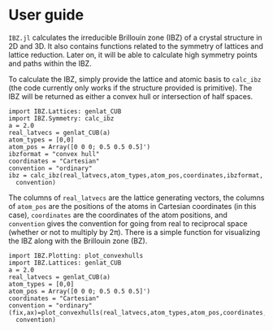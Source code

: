 # User guide

`IBZ.jl` calculates the irreducible Brillouin zone (IBZ) of a crystal structure
in 2D and 3D. It also contains functions related to the symmetry of lattices and
lattice reduction. Later on, it will be able to calculate high symmetry points
and paths within the IBZ.

To calculate the IBZ, simply provide the lattice and atomic basis to `calc_ibz`
(the code currently only works if the structure provided is primitive). The IBZ
will be returned as either a convex hull or intersection of half spaces.
```@example
import IBZ.Lattices: genlat_CUB
import IBZ.Symmetry: calc_ibz
a = 2.0
real_latvecs = genlat_CUB(a)
atom_types = [0,0]
atom_pos = Array([0 0 0; 0.5 0.5 0.5]')
ibzformat = "convex hull"
coordinates = "Cartesian"
convention = "ordinary"
ibz = calc_ibz(real_latvecs,atom_types,atom_pos,coordinates,ibzformat,
  convention)
```
The columns of `real_latvecs` are the lattice generating vectors, the columns
of `atom_pos` are the positions of the atoms in Cartesian coordinates (in this
case), `coordinates` are the coordinates of the atom positions, and `convention`
gives the convention for going from real to reciprocal space (whether or not to
multiply by 2π). There is a simple function for visualizing the IBZ along with
the Brillouin zone (BZ).
```@example
import IBZ.Plotting: plot_convexhulls
import IBZ.Lattices: genlat_CUB
a = 2.0
real_latvecs = genlat_CUB(a)
atom_types = [0,0]
atom_pos = Array([0 0 0; 0.5 0.5 0.5]')
coordinates = "Cartesian"
convention = "ordinary"
(fix,ax)=plot_convexhulls(real_latvecs,atom_types,atom_pos,coordinates,
  convention)
```
